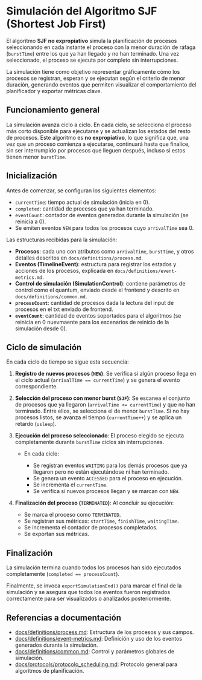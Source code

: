 # Simulación del Algoritmo SJF (Shortest Job First)

El algoritmo **SJF no expropiativo** simula la planificación de procesos seleccionando en cada instante el proceso con la menor duración de ráfaga (`burstTime`) entre los que ya han llegado y no han terminado. Una vez seleccionado, el proceso se ejecuta por completo sin interrupciones.

La simulación tiene como objetivo representar gráficamente cómo los procesos se registran, esperan y se ejecutan según el criterio de menor duración, generando eventos que permiten visualizar el comportamiento del planificador y exportar métricas clave.

## Funcionamiento general

La simulación avanza ciclo a ciclo. En cada ciclo, se selecciona el proceso más corto disponible para ejecutarse y se actualizan los estados del resto de procesos. Este algoritmo es **no expropiativo**, lo que significa que, una vez que un proceso comienza a ejecutarse, continuará hasta que finalice, sin ser interrumpido por procesos que lleguen después, incluso si estos tienen menor `burstTime`.

## Inicialización

Antes de comenzar, se configuran los siguientes elementos:

* `currentTime`: tiempo actual de simulación (inicia en 0).
* `completed`: cantidad de procesos que ya han terminado.
* `eventCount`: contador de eventos generados durante la simulación (se reinicia a 0).
* Se emiten eventos `NEW` para todos los procesos cuyo `arrivalTime` sea 0.

Las estructuras recibidas para la simulación:

* **Procesos**: cada uno con atributos como `arrivalTime`, `burstTime`, y otros detalles descritos en `docs/definitions/process.md`.
* **Eventos (TimelineEvent)**: estructura para registrar los estados y acciones de los procesos, explicada en `docs/definitions/event-metrics.md`.
* **Control de simulación (SimulationControl)**: contiene parámetros de control como el quantum, enviado desde el frontend y descrito en `docs/definitions/common.md`.
* **`processCount`**: cantidad de procesos dada la lectura del input de procesos en el txt enviado de frontend.
* **`eventCount`**: cantidad de eventos soportados para el algoritmos (se reinicia en 0 nuevmaente para los escenarios de reinicio de la simulación desde 0).

## Ciclo de simulación

En cada ciclo de tiempo se sigue esta secuencia:

1. **Registro de nuevos procesos (`NEW`)**:
   Se verifica si algún proceso llega en el ciclo actual (`arrivalTime == currentTime`) y se genera el evento correspondiente.

2. **Selección del proceso con menor burst (`SJF`)**:
   Se escanea el conjunto de procesos que ya llegaron (`arrivalTime <= currentTime`) y que no han terminado.
   Entre ellos, se selecciona el de menor `burstTime`.
   Si no hay procesos listos, se avanza el tiempo (`currentTime++`) y se aplica un retardo (`usleep`).

3. **Ejecución del proceso seleccionado**:
   El proceso elegido se ejecuta completamente durante `burstTime` ciclos sin interrupciones.

   * En cada ciclo:

     * Se registran eventos `WAITING` para los demás procesos que ya llegaron pero no están ejecutándose ni han terminado.
     * Se genera un evento `ACCESSED` para el proceso en ejecución.
     * Se incrementa el `currentTime`.
     * Se verifica si nuevos procesos llegan y se marcan con `NEW`.

4. **Finalización del proceso (`TERMINATED`)**:
   Al concluir su ejecución:

   * Se marca el proceso como `TERMINATED`.
   * Se registran sus métricas: `startTime`, `finishTime`, `waitingTime`.
   * Se incrementa el contador de procesos completados.
   * Se exportan sus métricas.

## Finalización

La simulación termina cuando todos los procesos han sido ejecutados completamente (`completed == processCount`).

Finalmente, se invoca `exportSimulationEnd()` para marcar el final de la simulación y se asegura que todos los eventos fueron registrados correctamente para ser visualizados o analizados posteriormente.

## Referencias a documentación

* [docs/definitions/process.md](../definitions/process.md): Estructura de los procesos y sus campos.
* [docs/definitions/event-metrics.md](../definitions/event_metrics.md): Definición y uso de los eventos generados durante la simulación.
* [docs/definitions/common.md](../definitions/common.md): Control y parámetros globales de simulación.
* [docs/protocols/protocolo\_scheduling.md](../protocols/protocolo_scheduling.md): Protocolo general para algoritmos de planificación.

